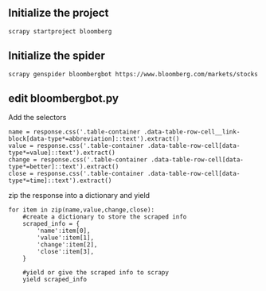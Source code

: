 Initialize the project
-----------------------------
`scrapy startproject bloomberg`

Initialize the spider
-----------------------------
`scrapy genspider bloombergbot https://www.bloomberg.com/markets/stocks`

edit bloombergbot.py
-----------------------------

Add the selectors
```
name = response.css('.table-container .data-table-row-cell__link-block[data-type*=abbreviation]::text').extract()
value = response.css('.table-container .data-table-row-cell[data-type*=value]::text').extract()
change = response.css('.table-container .data-table-row-cell[data-type*=better]::text').extract()
close = response.css('.table-container .data-table-row-cell[data-type*=time]::text').extract()
```

zip the response into a dictionary and yield

```
for item in zip(name,value,change,close):
    #create a dictionary to store the scraped info
    scraped_info = {
        'name':item[0],
        'value':item[1],
        'change':item[2],
        'close':item[3],
    }

    #yield or give the scraped info to scrapy
    yield scraped_info
```